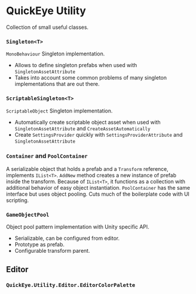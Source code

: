 # QuickEye Utility

Collection of small useful classes.

### `Singleton<T>`

`MonoBehaviour` Singleton implementation.

* Allows to define singleton prefabs when used with `SingletonAssetAttribute`
* Takes into account some common problems of many singleton implementations that are out there.

### `ScriptableSingleton<T>`

`ScriptableObject` Singleton implementation.

* Automatically create scriptable object asset when used with `SingletonAssetAttribute` and `CreateAssetAutomatically`
* Create `SettingsProvider` quickly with `SettingsProviderAttribute` and `SingletonAssetAttribute`

### `Container` and `PoolContainer`

A serializable object that holds a prefab and a `Transform` reference, implements `IList<T>`.
`AddNew` method creates a new instance of prefab inside the transform. Because of `IList<T>`, it functions as a
collection with additional behavior of easy object instantiation.
`PoolContainer` has the same interface but uses object pooling. Cuts much of the boilerplate code with UI scripting.

### `GameObjectPool`

Object pool pattern implementation with Unity specific API.

* Serializable, can be configured from editor.
* Prototype as prefab.
* Configurable transform parent.

## Editor

### `QuickEye.Utility.Editor.EditorColorPalette`
